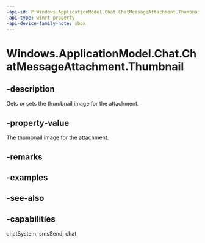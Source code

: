 ```yaml
---
-api-id: P:Windows.ApplicationModel.Chat.ChatMessageAttachment.Thumbnail
-api-type: winrt property
-api-device-family-note: xbox
---
```


<!-- Property syntax
public Windows.Storage.Streams.IRandomAccessStreamReference Thumbnail { get;  set; }
-->

# Windows.ApplicationModel.Chat.ChatMessageAttachment.Thumbnail

## -description
Gets or sets the thumbnail image for the attachment.

## -property-value
The thumbnail image for the attachment.

## -remarks

## -examples

## -see-also

## -capabilities
chatSystem, smsSend, chat
